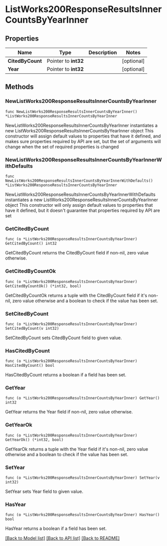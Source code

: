 # ListWorks200ResponseResultsInnerCountsByYearInner

## Properties

Name | Type | Description | Notes
------------ | ------------- | ------------- | -------------
**CitedByCount** | Pointer to **int32** |  | [optional] 
**Year** | Pointer to **int32** |  | [optional] 

## Methods

### NewListWorks200ResponseResultsInnerCountsByYearInner

`func NewListWorks200ResponseResultsInnerCountsByYearInner() *ListWorks200ResponseResultsInnerCountsByYearInner`

NewListWorks200ResponseResultsInnerCountsByYearInner instantiates a new ListWorks200ResponseResultsInnerCountsByYearInner object
This constructor will assign default values to properties that have it defined,
and makes sure properties required by API are set, but the set of arguments
will change when the set of required properties is changed

### NewListWorks200ResponseResultsInnerCountsByYearInnerWithDefaults

`func NewListWorks200ResponseResultsInnerCountsByYearInnerWithDefaults() *ListWorks200ResponseResultsInnerCountsByYearInner`

NewListWorks200ResponseResultsInnerCountsByYearInnerWithDefaults instantiates a new ListWorks200ResponseResultsInnerCountsByYearInner object
This constructor will only assign default values to properties that have it defined,
but it doesn't guarantee that properties required by API are set

### GetCitedByCount

`func (o *ListWorks200ResponseResultsInnerCountsByYearInner) GetCitedByCount() int32`

GetCitedByCount returns the CitedByCount field if non-nil, zero value otherwise.

### GetCitedByCountOk

`func (o *ListWorks200ResponseResultsInnerCountsByYearInner) GetCitedByCountOk() (*int32, bool)`

GetCitedByCountOk returns a tuple with the CitedByCount field if it's non-nil, zero value otherwise
and a boolean to check if the value has been set.

### SetCitedByCount

`func (o *ListWorks200ResponseResultsInnerCountsByYearInner) SetCitedByCount(v int32)`

SetCitedByCount sets CitedByCount field to given value.

### HasCitedByCount

`func (o *ListWorks200ResponseResultsInnerCountsByYearInner) HasCitedByCount() bool`

HasCitedByCount returns a boolean if a field has been set.

### GetYear

`func (o *ListWorks200ResponseResultsInnerCountsByYearInner) GetYear() int32`

GetYear returns the Year field if non-nil, zero value otherwise.

### GetYearOk

`func (o *ListWorks200ResponseResultsInnerCountsByYearInner) GetYearOk() (*int32, bool)`

GetYearOk returns a tuple with the Year field if it's non-nil, zero value otherwise
and a boolean to check if the value has been set.

### SetYear

`func (o *ListWorks200ResponseResultsInnerCountsByYearInner) SetYear(v int32)`

SetYear sets Year field to given value.

### HasYear

`func (o *ListWorks200ResponseResultsInnerCountsByYearInner) HasYear() bool`

HasYear returns a boolean if a field has been set.


[[Back to Model list]](../README.md#documentation-for-models) [[Back to API list]](../README.md#documentation-for-api-endpoints) [[Back to README]](../README.md)


